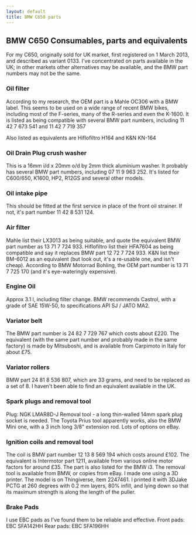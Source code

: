 ```yaml
---
layout: default
title: BMW C650 parts
---
```


## BMW C650 Consumables, parts and equivalents

For my C650, originally sold for UK market, first registered on 1 March 2013, and described as variant 0133. 
I've concentrated on parts available in the UK; in other markets other alternatives may be available, 
and the BMW part numbers may not be the same.

### Oil filter
According to my research, the OEM part is a Mahle OC306 with a BMW label.
This seems to be used on a wide range of recent BMW bikes, including most of the F-series, 
many of the R-series and even the K-1600. It is listed as being compatible with several BMW part numbers, 
including 11 42 7 673 541 and  11 42 7 719 357

Also listed as equivalents are Hiflofiltro H164 and K&N KN-164

### Oil Drain Plug crush washer
This is a 16mm i/d x 20mm o/d by 2mm thick aluminium washer.
It probably has several BMW part numbers, including 07 11 9 963 252. 
It's listed for C600/650, K1600, HP2, R12GS and several other models.

### Oil intake pipe
This should be fitted at the first service in place of the front oil strainer. If not, it's part number 11 42 8 531 124.

### Air filter
Mahle list their LX3013 as being suitable, and quote the equivalent BMW part number as 13 71 7 724 933.
Hiflofiltro list their HFA7604 as being compatible and say it replaces BMW part 12 72 7 724 933. 
K&N list their BM-6012 as an equivalent (but look out, it's a re-usable one, and isn't cheap).
According to BMW Motorrad Bohling, the OEM part number is 13 71 7 725 170 (and it's eye-wateringly expensive).

### Engine Oil
Approx 3.1 l, including filter change. BMW recommends Castrol, with a grade of SAE 15W-50, 
to specifications API SJ / JATO MA2.

### Variator belt
The BMW part number is 24 82 7 729 767 which costs about &pound;220. The equivalent (with the 
same part number and probably made in the same factory) is made by Mitsuboshi, and is available from Carpimoto in Italy for about &pound;75. 

### Variator rollers
BMW part 24 81 8 536 807, which are 33 grams, and need to be replaced as a set of 8. 
I haven't been able to find an equivalent available in the UK.

### Spark plugs and removal tool
Plug: NGK LMAR8D-J
Removal tool - a long thin-walled 14mm spark plug socket is needed. The Toyota Prius tool apparently works, 
also the BMW Mini one, with a 3 inch long 3/8" extension rod. Lots of options on eBay.

### Ignition coils and removal tool
The coil is BMW part number 12 13 8 569 194 which costs around &pound;102. The equivalent is Intermotor part 1211, 
available from various online motor factors for around &pound;35. The part is also listed for the BMW i3. 
The removal tool is available from BMW, or copies from eBay. I made one using a 3D printer. 
The model is on Thingiverse, item 2247461. I printed it with 3DJake PCTG at 260 degrees with 0.2 mm layers, 80% infill,
 and lying down so that its maximum strength is along the length of the puller. 

### Brake Pads
I use EBC pads as I've found them to be reliable and effective. 
Front pads: EBC SFA142HH
Rear pads: EBC SFA196HH
